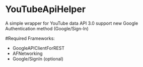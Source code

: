 # YouTubeApiHelper
A simple wrapper for YouTube data API 3.0 support new Google Authentication method (Google/Sign-In)

#Required Frameworks:

- GoogleAPIClientForREST
- AFNetworking
- Google/SignIn (optional)
